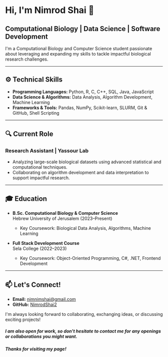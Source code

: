 # Hi, I'm Nimrod Shai 👋

## Computational Biology | Data Science | Software Development

I'm a Computational Biology and Computer Science student passionate about leveraging and expanding my skills to tackle impactful biological research challenges.

---

## ⚙️ Technical Skills

- **Programming Languages:** Python, R, C, C++, SQL, Java, JavaScript
- **Data Science & Algorithms:** Data Analysis, Algorithm Development, Machine Learning
- **Frameworks & Tools:** Pandas, NumPy, Scikit-learn, SLURM, Git & GitHub, Shell Scripting

---

## 🔍 Current Role

### Research Assistant | Yassour Lab

- Analyzing large-scale biological datasets using advanced statistical and computational techniques.
- Collaborating on algorithm development and data interpretation to support impactful research.

---

## 🎓 Education

- **B.Sc. Computational Biology & Computer Science**  
  Hebrew University of Jerusalem (2023–Present)
  - Key Coursework: Biological Data Analysis, Algorithms, Machine Learning

- **Full Stack Development Course**  
  Sela College (2022–2023)
  - Key Coursework: Object-Oriented Programming, C#, .NET, Frontend Development

---

## 📫 Let's Connect!

- **Email:** [nimnimshai@gmail.com](mailto:nimnimshai@gmail.com)
- **GitHub:** [NimrodShai2](https://github.com/NimrodShai2)

I'm always looking forward to collaborating, exchanging ideas, or discussing exciting projects!

##### I am also open for  work, so don't hesitate to contact me for any openings or collaborations you might want.

##### Thanks for visiting my page!


<!---
NimrodShai2/NimrodShai2 is a ✨ special ✨ repository because its `README.md` (this file) appears on your GitHub profile.
You can click the Preview link to take a look at your changes.
--->
